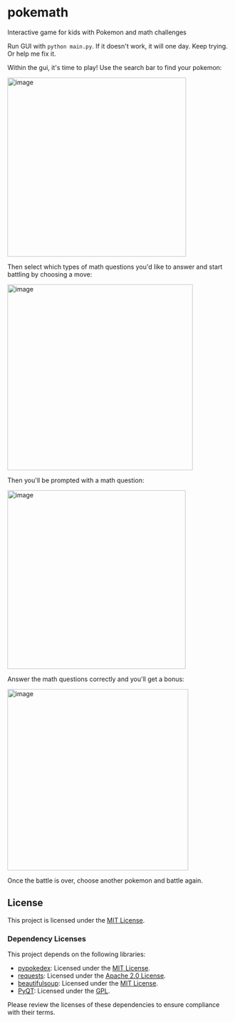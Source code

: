 # pokemath
Interactive game for kids with Pokemon and math challenges

Run GUI with `python main.py`. 
If it doesn't work, it will one day. Keep trying. Or help me fix it.

Within the gui, it's time to play!
Use the search bar to find your pokemon:

<img width="401" alt="image" src="https://github.com/ewimpey/pokemath/assets/42553063/03e4ac66-97fa-4b2e-b96e-b2bda8a1eb48">

Then select which types of math questions you'd like to answer and start battling by choosing a move:

<img width="416" alt="image" src="https://github.com/ewimpey/pokemath/assets/42553063/a3d5cab4-db4a-4c08-8d08-a701fe18c4c9">

Then you'll be prompted with a math question:

<img width="400" alt="image" src="https://github.com/ewimpey/pokemath/assets/42553063/f036ac6a-b5da-4964-96e8-b81567e9a81f">

Answer the math questions correctly and you'll get a bonus:

<img width="406" alt="image" src="https://github.com/ewimpey/pokemath/assets/42553063/e4d02a5a-efdc-479f-aa18-31cf474dfd31">

Once the battle is over, choose another pokemon and battle again.



## License

This project is licensed under the [MIT License](LICENSE).

### Dependency Licenses

This project depends on the following libraries:

- [pypokedex](https://github.com/arnavb/pypokedex): Licensed under the [MIT License](https://github.com/arnavb/pypokedex/blob/master/LICENSE).
- [requests](https://github.com/requests/requests): Licensed under the [Apache 2.0 License](https://github.com/requests/requests/blob/master/LICENSE).
- [beautifulsoup](https://www.crummy.com/software/BeautifulSoup/): Licensed under the [MIT License](https://www.crummy.com/software/BeautifulSoup/bs4/doc/).
- [PyQT](https://www.riverbankcomputing.com/software/pyqt/): Licensed under the [GPL](https://www.riverbankcomputing.com/commercial/license-faq).

Please review the licenses of these dependencies to ensure compliance with their terms.

